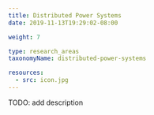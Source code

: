 ```yaml
---
title: Distributed Power Systems
date: 2019-11-13T19:29:02-08:00

weight: 7

type: research_areas
taxonomyName: distributed-power-systems

resources:
  - src: icon.jpg
---
```


TODO: add description
